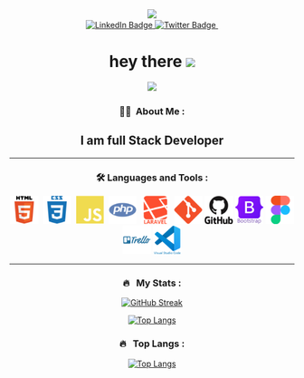 <div id="header" align="center">
  <img src="https://media.giphy.com/media/O2PhyxtkFwCtUO6nen/giphy.gif" width="40%"/>
</div>
<div id="badges"align="center">
  <a href=https://www.linkedin.com/in/koffi-samuel-loumon-5180a8233/>
    <img src="https://img.shields.io/badge/LinkedIn-blue?style=for-the-badge&logo=linkedin&logoColor=white" width="160" alt="LinkedIn Badge"/>
  </a>
    <a href="https://twitter.com/loumon_sam">
    <img src="https://img.shields.io/badge/Twitter-blue?style=for-the-badge&logo=twitter&logoColor=white" width="150" alt="Twitter Badge"/>
  </a>
  <img src="https://komarev.com/ghpvc/?username=LOUMON-Koffi-Samuel&style=flat-square&color=blue" width="230" alt=""/>
  <h1>
  hey there
  <img src="https://media.giphy.com/media/hvRJCLFzcasrR4ia7z/giphy.gif" width="30"/>
</h1>

<div id="header" align="center">
  <img src="https://media.giphy.com/media/jdPMeyv9rn0hZHh8n9/giphy.gif" width="30%"/>
</div>

### :man_technologist: &nbsp;About Me :

<h2>I am full Stack Developer </h2>

---
  
  ### :hammer_and_wrench: Languages and Tools :
<div>
  <img src="https://github.com/devicons/devicon/blob/master/icons/html5/html5-original-wordmark.svg" title="HTML5" alt="HTML" width="50" height="50"/>&nbsp;
  <img src="https://github.com/devicons/devicon/blob/master/icons/css3/css3-plain-wordmark.svg"  title="CSS3" alt="CSS" width="50" height="50"/>&nbsp;
  <img src="https://github.com/devicons/devicon/blob/master/icons/javascript/javascript-plain.svg"  title="javascript" alt="javascript" width="50" height="50"/>&nbsp;
  <img src="https://github.com/devicons/devicon/blob/master/icons/php/php-plain.svg"  title="php" alt="php" width="50" height="50"/>&nbsp;
  <img src="https://github.com/devicons/devicon/blob/master/icons/laravel/laravel-plain-wordmark.svg"  title="laravel" alt="laravel" width="50" height="50"/>&nbsp;
  <img src="https://github.com/devicons/devicon/blob/master/icons/git/git-original.svg" title="Git" **alt="Git" width="50" height="50"/>
  <img src="https://github.com/devicons/devicon/blob/master/icons/github/github-original-wordmark.svg" title="Github" **alt="Git" width="50" height="50"/>
  <img src="https://github.com/devicons/devicon/blob/master/icons/bootstrap/bootstrap-original-wordmark.svg" **alt="boostrap" width="50" height="50"/>
  <img src="https://github.com/devicons/devicon/blob/master/icons/figma/figma-original.svg" title="Git" **alt="figma" width="50" height="50"/>
  <img src="https://github.com/devicons/devicon/blob/master/icons/trello/trello-plain-wordmark.svg" title="trello" **alt="trello" width="50" height="50"/>
   <img src="https://github.com/devicons/devicon/blob/master/icons/vscode/vscode-original-wordmark.svg" **alt="vscode" width="50" height="50"/>
  </div>
  
---

### 🔥 &nbsp; My Stats :
[![GitHub Streak](https://github-readme-streak-stats.herokuapp.com/?user=LOUMON-Koffi-Samuel&theme=dracula)](https://git.io/streak-stats)
  
  [![Top Langs](https://github-readme-stats.vercel.app/api?username=LOUMON-Koffi-Samuel&show_icons=true&theme=dracula)](https://github.com/anuraghazra/github-readme-stats)
  
  ### 🔥 &nbsp; Top Langs :
 [![Top Langs](https://github-readme-stats.vercel.app/api/top-langs/?username=LOUMON-Koffi-Samuel&langs_count=8&layout=compact&theme=dracula)](https://github.com/anuraghazra/github-readme-stats)
  
</div>  
